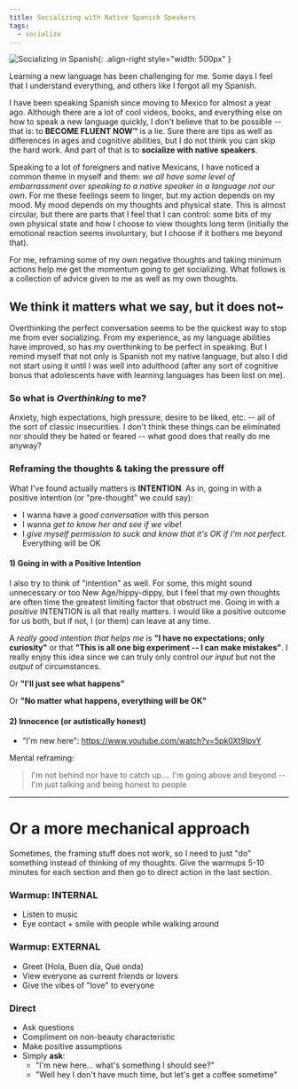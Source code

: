 ```yaml
---
title: Socializing with Native Spanish Speakers
tags:
  - socialize
---
```


![Socializing in Spanish](/assets/images/pages/socialize-spanish.jpg){: .align-right style="width: 500px" }

Learning a new language has been challenging for me. Some days I feel that I understand everything, and others like I forgot all my Spanish.

I have been speaking Spanish since moving to Mexico for almost a year ago. Although there are a lot of cool videos, books, and everything else on how to speak a new language quickly, I don't believe that to be possible -- that is: to **BECOME FLUENT NOW™** is a lie. Sure there are tips as well as differences in ages and cognitive abilities, but I do not think you can skip the hard work. And part of that is to **socialize with native speakers**.

Speaking to a lot of foreigners and native Mexicans, I have noticed a common theme in myself and them: *we all have some level of embarrassment over speaking to a native speaker in a language not our own*. For me these feelings seem to linger, but my action depends on my mood. My mood depends on my thoughts and physical state. This is almost circular, but there are parts that I feel that I can control: some bits of my own physical state and how I choose to view thoughts long term (initially the emotional reaction seems involuntary, but I choose if it bothers me beyond that).

For me, reframing some of my own negative thoughts and taking minimum actions help me get the momentum going to get socializing. What follows is a collection of advice given to me as well as my own thoughts.


## We think it matters what we say, but it does not~

Overthinking the perfect conversation seems to be the quickest way to stop me from ever socializing. From my experience, as my language abilities have improved, so has my overthinking to be perfect in speaking. But I remind myself that not only is Spanish not my native language, but also I did not start using it until I was well into adulthood (after any sort of cognitive bonus that adolescents have with learning languages has been lost on me).

### So what is *Overthinking* to me?

Anxiety, high expectations, high pressure, desire to be liked, etc. -- all of the sort of classic insecurities. I don't think these things can be eliminated nor should they be hated or feared -- what good does that really do me anyway?

### Reframing the thoughts & taking the pressure off

What I've found actually matters is **INTENTION**. As in, going in with a positive intention (or "pre-thought" we could say):

* I wanna have a *good conversation* with this person
* I wanna *get to know her and see if we vibe*!
* I *give myself permission to suck and know that it's OK if I'm not perfect*. Everything will be OK

#### 1) Going in with a Positive Intention

I also try to think of "intention" as well. For some, this might sound unnecessary or too New Age/hippy-dippy, but I feel that my own thoughts are often time the greatest limiting factor that obstruct me. Going in with a *positive* INTENTION is all that really matters. I would like a positive outcome for us both, but if not, I (or them) can leave at any time.

A *really good intention that helps me* is **"I have no expectations; only curiosity"** or that **"This is all one big experiment -- I can make mistakes"**. I really enjoy this idea since we can truly only control *our input* but not the *output* of circumstances.

Or **"I'll just see what happens"**

Or **"No matter what happens, everything will be OK"**

#### 2) Innocence (or autistically honest)

* "I'm new here": <https://www.youtube.com/watch?v=5pk0Xt9lpvY>

Mental reframing:

> I'm not behind nor have to catch up.... I'm going above and beyond -- I'm just talking and being honest to people

---

# Or a more mechanical approach

Sometimes, the framing stuff does not work, so I need to just "do" something instead of thinking of my thoughts. Give the warmups 5-10 minutes for each section and then go to direct action in the last section.

### Warmup: INTERNAL

- Listen to music
- Eye contact + smile with people while walking around

### Warmup: EXTERNAL

- Greet (Hola, Buen día, Qué onda)
- View everyone as current friends or lovers
- Give the vibes of "love" to everyone

### Direct

- Ask questions
- Compliment on non-beauty characteristic
- Make positive assumptions
- Simply **ask**:
  - "I'm new here... what's something I should see?"
  - "Well hey I don't have much time, but let's get a coffee sometime"
